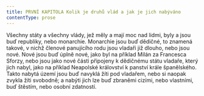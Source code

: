```yaml
---
title: PRVNÍ KAPITOLA Kolik je druhů vlád a jak je jich nabýváno
contentType: prose
---
```


<section>

Všechny státy a všechny vlády, jež měly a mají moc nad lidmi, byly a jsou buď republiky, nebo monarchie. Monarchie jsou buď dědičné, to znamená takové, v nichž členové panujícího rodu jsou vladaři již dlouho, nebo jsou nové. Nové jsou buď úplně nové, jako byl na příklad Milán za Francesca Sforzy, nebo jsou jako nové části připojeny k dědičnému státu vladaře, který jich nabyl, jako na příklad Neapolské království k panství krále španělského. Takto nabytá území jsou buď navyklá žíti pod vladařem, nebo si naopak zvykla žíti svobodně; a nabýti jich lze buď zbraněmi cizími, nebo vlastními, buď štěstím, nebo osobní zdatností.

</section>
